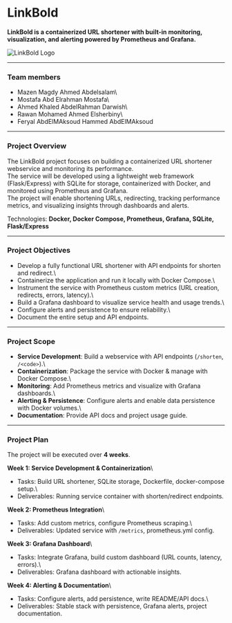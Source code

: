 # LinkBold

**LinkBold is a containerized URL shortener with built-in monitoring,
visualization, and alerting powered by Prometheus and Grafana.**

![LinkBold Logo](A_two-dimensional_digital_vector_logo_for_the_serv.png)

------------------------------------------------------------------------

### Team members

-   Mazen Magdy Ahmed Abdelsalam\
-   Mostafa Abd Elrahman Mostafa\
-   Ahmed Khaled AbdelRahman Darwish\
-   Rawan Mohamed Ahmed Elsherbiny\
-   Feryal AbdElMAksoud Hammed AbdElMAksoud

------------------------------------------------------------------------

### Project Overview

The LinkBold project focuses on building a containerized URL shortener
webservice and monitoring its performance.\
The service will be developed using a lightweight web framework
(Flask/Express) with SQLite for storage, containerized with Docker, and
monitored using Prometheus and Grafana.\
The project will enable shortening URLs, redirecting, tracking
performance metrics, and visualizing insights through dashboards and
alerts.

Technologies: **Docker, Docker Compose, Prometheus, Grafana, SQLite,
Flask/Express**

------------------------------------------------------------------------

### Project Objectives

-   Develop a fully functional URL shortener with API endpoints for
    shorten and redirect.\
-   Containerize the application and run it locally with Docker
    Compose.\
-   Instrument the service with Prometheus custom metrics (URL creation,
    redirects, errors, latency).\
-   Build a Grafana dashboard to visualize service health and usage
    trends.\
-   Configure alerts and persistence to ensure reliability.\
-   Document the entire setup and API endpoints.

------------------------------------------------------------------------

### Project Scope

-   **Service Development**: Build a webservice with API endpoints
    (`/shorten`, `/<code>`).\
-   **Containerization**: Package the service with Docker & manage with
    Docker Compose.\
-   **Monitoring**: Add Prometheus metrics and visualize with Grafana
    dashboards.\
-   **Alerting & Persistence**: Configure alerts and enable data
    persistence with Docker volumes.\
-   **Documentation**: Provide API docs and project usage guide.

------------------------------------------------------------------------

### Project Plan

The project will be executed over **4 weeks**.

**Week 1: Service Development & Containerization**\
- Tasks: Build URL shortener, SQLite storage, Dockerfile, docker-compose
setup.\
- Deliverables: Running service container with shorten/redirect
endpoints.

**Week 2: Prometheus Integration**\
- Tasks: Add custom metrics, configure Prometheus scraping.\
- Deliverables: Updated service with `/metrics`, prometheus.yml config.

**Week 3: Grafana Dashboard**\
- Tasks: Integrate Grafana, build custom dashboard (URL counts, latency,
errors).\
- Deliverables: Grafana dashboard with actionable insights.

**Week 4: Alerting & Documentation**\
- Tasks: Configure alerts, add persistence, write README/API docs.\
- Deliverables: Stable stack with persistence, Grafana alerts, project
documentation.

